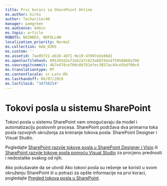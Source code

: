 ```yaml
---
title: Prvi koraci sa SharePoint Online
ms.author: kirks
author: Techwriter40
manager: pamgreen
ms.audience: Admin
ms.topic: article
ROBOTS: NOINDEX, NOFOLLOW
localization_priority: Normal
ms.collection: Adm_O365
ms.custom: ''
ms.assetid: 7ae05f21-eb16-4d71-9e19-4f097eb100d2
ms.openlocfilehash: 895393d2e72eb2a7c623a6074424f5958068a708
ms.sourcegitcommit: 4b7e478ce700c0b781efec3857ac4dce5bdf00c6
ms.translationtype: MT
ms.contentlocale: sr-Latn-RS
ms.lasthandoff: 06/07/2019
ms.locfileid: "34758254"
---
```

# <a name="workflows-in-sharepoint"></a>Tokovi posla u sistemu SharePoint

Tokovi posla u sistemu SharePoint vam omogućavaju da model i automatizaciju poslovnih procesa. SharePoint podržava dva primarna toka posla razvojnih okruženja za kreiranje tokova posla: SharePoint Designer i Visual Studio. 

Pogledajte [SharePoint razvije tokove posla u SharePoint Designer i Visio](https://docs.microsoft.com/sharepoint/dev/general-development/develop-sharepoint-workflows-using-visual-studio) ili [SharePoint razvije tokove posla pomoću Visual Studio](https://docs.microsoft.com/sharepoint/dev/general-development/develop-sharepoint-workflows-using-visual-studio) za procjenu prednosti i nedostatke svakog od njih. 

Ako pokušavate da se utvrdi Ako tokovi posla su rešenje se koristi u svom okruženju SharePoint ili u potrazi za opšte informacije na prvi koraci, pogledajte [Pregled tokova posla u SharePoint](https://docs.microsoft.com/sharepoint/dev/general-development/get-started-with-workflows-in-sharepoint#overview-of-workflows-in-sharepoint).